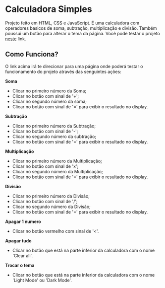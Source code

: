 # **Calculadora Simples**  
Projeto feito em HTML, CSS e JavaScript. É uma calculadora com operadores basicos de soma, subtração, multiplicação e divisão. Também poussui um botão para alterar o tema da página. Você pode testar o projeto [neste](https://gustavo-resende.github.io/simpleCalculator/) link.

## **Como Funciona?**

O link acima irá te direcionar para uma página onde poderá testar o funcionamento do projeto através das senguintes ações:

**Soma**
- Clicar no primeiro número da Soma;
- Clicar no botão com sinal de '+';
- Clicar no segundo número da soma;
- Clicar no botão com sinal de '=' para exibir o resultado no display.

**Subtração**
- Clicar no primeiro número da Subtração;
- Clicar no botão com sinal de '-';
- Clicar no segundo número da subtração;
- Clicar no botão com sinal de '=' para exibir o resultado no display.

**Multiplicação**
- Clicar no primeiro número da Multiplicação;
- Clicar no botão com sinal de 'x';
- Clicar no segundo número da Multiplicação;
- Clicar no botão com sinal de '=' para exibir o resultado no display.

**Divisão**
- Clicar no primeiro número da Divisão;
- Clicar no botão com sinal de '/';
- Clicar no segundo número da Divisão;
- Clicar no botão com sinal de '=' para exibir o resultado no display.

**Apagar 1 numero**
- Clicar no botão vermelho com sinal de '<'.

**Apagar tudo**
- Clicar no botão que está na parte inferior da calculadora com o nome 'Clear all'.

**Trocar o tema**
- Clicar no botão que está na parte inferior da calculadora com o nome 'Light Mode' ou 'Dark Mode'.
